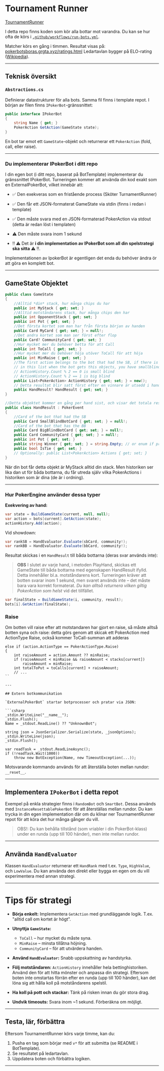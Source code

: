 # Tournament Runner

[TournamentRunner](https://github.com/PokerBotsBoras/TournamentRunner)

I detta repo finns koden som kör alla bottar mot varandra. Du kan se hur ofta de körs i [`.github/workflows/run-bots.yml`](.github/workflows/run-bots.yml).

Matcher körs en gång i timmen. Resultat visas på:
[pokerbotsboras.grgta.xyz/ratings.html](https://pokerbotsboras.grgta.xyz/ratings.html)
Ledartavlan bygger på ELO-rating ([Wikipedia](https://en.wikipedia.org/wiki/Elo_rating_system)).

---

## Teknisk översikt

### `Abstractions.cs`

Definierar datastrukturer för alla bots. Samma fil finns i template repot.
I början av filen finns `IPokerBot`-gränssnittet:

```csharp
public interface IPokerBot
{
    string Name { get; }
    PokerAction GetAction(GameState state);
}
```

En bot tar emot ett `GameState`-objekt och returnerar ett `PokerAction` (fold, call, eller raise).

---

### Du implementerar IPokerBot i ditt repo
I din egen bot (i ditt repo, baserat på BotTemplate) implementerar du gränssnittet IPokerBot. Turneringen kommer att använda din kod exakt som en ExternalPokerBot, vilket innebär att:

 - ✅ Den exekveras som en fristående process (Sköter TurnamentRunner)

 - ✅ Den får ett JSON-formaterat GameState via stdin (finns i redan i template)

 - ✅ Den måste svara med en JSON-formaterad PokerAction via stdout (detta är redan löst i templaten)

 - ⚠️ Den måste svara inom 1 sekund

 - ‼️ ⚠️ Det är **i din implementation av IPokerBot som all din spelstrategi ska sitta** ⚠️  ‼️.
 
 Implementationen av IpokerBot är egentligen det enda du behöver ändra ör att göra en komplett bot.

---

## GameState Objektet

```cs
public class GameState
{
    //Alltid *din* stack, hur många chips du har
    public int MyStack { get; set; }
    //Alltid motståndarens stack, hur många chips den har
    public int OpponentStack { get; set; }
    public int Pot { get; set; }
    //Det första kortet som man har från första början av handen
    public Card MyCard { get; set; } = null!;
    //Det andra kortet som man ser först efter flop
    public Card? CommunityCard { get; set; }
    //Hur mycket mer du behöver betta för att Call
    public int ToCall { get; set; }
    //Hur mycket mer du behöver höja utöver ToCall för att höja
    public int MinRaise { get; set; }
    //The first action belongs to the bot that had the SB, if there is 0 objects 
    // in this list when the bot gets this objects, you have smallblind, 
    // ActionHistory.Count % 2 == 0 is small blind
    // ActionHistory.Count % 2 == 1 is big blind
    public List<PokerAction> ActionHistory { get; set; } = new();
    // Detta resultat blir satt först efter en vinnare är utsedd i handen. 
    public HandResult? HandResult { get; set; }
}

//Detta objektet kommer en gång per hand sist, och visar det totala resultatet av handen.
public class HandResult : PokerEvent
{
    //Card of the bot that had the SB
    public Card SmallBlindBotCard { get; set; } = null!; 
    //Card of the bot that has the BB
    public Card BigBlindBotCard { get; set; } = null!;
    public Card CommunityCard { get; set; } = null!;
    public int Pot { get; set; }
    public string Winner { get; set; } = string.Empty; // or enum if preferred
    public bool IsTie { get; set; }
    // Optionally: public List<PokerAction> Actions { get; set; }
}
```

När din bot får detta objekt är MyStack alltid din stack. Men historiken ser lika dan ut för båda bottarna, du får utreda själv vilka PokerActions i historiken som är dina (de är i ordning).

---

### Hur PokerEngine använder dessa typer

**Exekvering av hand:**

```csharp
var state = BuildGameState(current, null, null);
var action = bots[current].GetAction(state);
actionHistory.Add(action);
```


Vid showdown:

```csharp
var rankSB = HandEvaluator.Evaluate(sbCard, community!);
var rankBB = HandEvaluator.Evaluate(bbCard, community!);
```

Resultat skickas i en `HandResult` till båda bottarna (deras svar används inte):

>**OBS** I slutet av varje hand, i metoden PlayHand, skickas ett GameState till båda bottarna med egenskapen HandResult ifylld. Detta innehåller bl.a. motståndarens kort. Turneringen kräver att botten svarar inom 1 sekund, men svaret används inte – det måste bara vara korrekt formaterat. *Du kan alltså returnera vilken giltig PokerAction som helst* vid det tillfället.

```csharp
var finalState = BuildGameState(i, community, result);
bots[i].GetAction(finalState);
```

### Raise
Om botten vill raise efter att motstandaren har gjort en raise, så måste alltså botten syna och raise: detta görs genom att skicak ett PokerAction med ActionType Raise, också kommer ToCall-summan att adderas
```
else if (action.ActionType == PokerActionType.Raise)
{
    int raiseAmount = action.Amount ?? minRaise;
    if (raiseAmount < minRaise && raiseAmount < stacks[current])
        raiseAmount = minRaise;
    int totalToPut = toCalls[current] + raiseAmount;
    // ...
``

---

## Extern botkommunikation

`ExternalPokerBot` startar botprocesser och pratar via JSON:

```csharp
_stdin.WriteLine("__name__");
_stdin.Flush();
Name = _stdout.ReadLine() ?? "UnknownBot";

string json = JsonSerializer.Serialize(state, _jsonOptions);
_stdin.WriteLine(json);
_stdin.Flush();

var readTask = _stdout.ReadLineAsync();
if (!readTask.Wait(1000))
    throw new BotException(Name, new TimeoutException(...));
```

Motsvarande kommando används för att återställa boten mellan rundor: `__reset__`.

---

## Implementera `IPokerBot` i detta repot

Exempel på enkla strategier finns i `RandomBot` och `SmartBot`. Dessa används med `InstanceResettablePokerBot` för att återställas mellan rundor. Du kan trycka in din egen implementation där om du klinar ner TournamentRunner repot för att köra det hur många gånger du vill.

> OBS!: Du kan behålla tillstånd (som vriabler i din PokerBot-klass) under en runda (upp till 100 händer), men inte mellan rundor.

---

## Använda `HandEvaluator`

Klassen `HandEvaluator` returnerar ett `HandRank` med t.ex. `Type`, `HighValue`, och `LowValue`. Du kan använda den direkt eller bygga en egen om du vill experimentera med annan strategi.

---

# Tips för strategi

* **Börja enkelt:** Implementera `GetAction` med grundläggande logik. T.ex. "alltid call om kortet är högt".
* **Utnyttja `GameState`:**

  * `ToCall` – hur mycket du måste syna.
  * `MinRaise` – minsta tillåtna höjning.
  * `CommunityCard` – för att utvärdera handen.
* **Använd `HandEvaluator`:** Snabb uppskattning av handstyrka.
* **Följ motståndaren:**
  `ActionHistory` innehåller hela bettinghistoriken. Använd den för att hitta mönster och anpassa din strategi.
  Eftersom boten inte omstartas förrän efter en runda (upp till 100 händer), kan det löna sig att hålla koll på motståndarens spelstil.
* **Ha koll på pott och stackar:** Tänk på risken innan du gör stora drag.
* **Undvik timeouts:** Svara inom \~1 sekund. Förberäkna om möjligt.

---

## Testa, lär, förbättra

Eftersom TournamentRunner körs varje timme, kan du:

1. Pusha en tag som börjar med `v*` för att submitta (se README i BotTemplate).
2. Se resultatet på ledartavlan.
3. Uppdatera boten och förbättra logiken.

---
